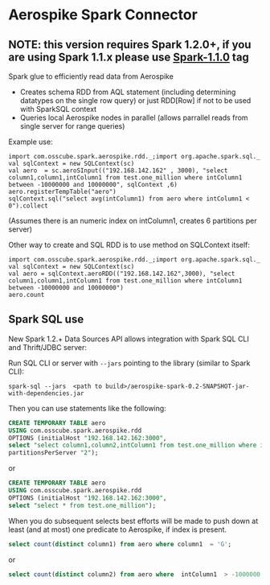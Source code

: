 Aerospike Spark Connector
===============

NOTE: this version requires Spark 1.2.0+, if you are using Spark 1.1.x please use [Spark-1.1.0](https://github.com/sasha-polev/aerospark/tree/Spark-1.1.0) tag
--------------------------------------------------------------------------------------------------

Spark glue to efficiently read data from Aerospike

  * Creates schema RDD from AQL statement (including determining datatypes on the single row query) or just RDD[Row] if not to be used with SparkSQL context
  * Queries local Aerospike nodes in parallel (allows parrallel reads from single server for range queries)
  
Example use:

```
import com.osscube.spark.aerospike.rdd._;import org.apache.spark.sql._
val sqlContext = new SQLContext(sc)
val aero  = sc.aeroSInput(("192.168.142.162" , 3000), "select column1,column1,intColumn1 from test.one_million where intColumn1 between -10000000 and 10000000", sqlContext ,6)
aero.registerTempTable("aero")
sqlContext.sql("select avg(intColumn1) from aero where intColumn1 < 0").collect
```

(Assumes there is an numeric index on intColumn1, creates 6 partitions per server)

Other way to create and SQL RDD is to use  method on SQLContext itself:

```
import com.osscube.spark.aerospike.rdd._;import org.apache.spark.sql._
val sqlContext = new SQLContext(sc)
val aero = sqlContext.aeroRDD(("192.168.142.162",3000), "select column1,column1,intColumn1 from test.one_million where intColumn1 between -10000000 and 10000000")
aero.count
```

Spark SQL use
-------------

New Spark 1.2.+ Data Sources API allows integration with Spark SQL CLI and Thrift/JDBC server:

Run SQL CLI or server with `--jars` pointing to the library (similar to Spark CLI):

```
spark-sql --jars  <path to build>/aerospike-spark-0.2-SNAPSHOT-jar-with-dependencies.jar
```

Then you can use statements like the following:


```sql
CREATE TEMPORARY TABLE aero
USING com.osscube.spark.aerospike.rdd
OPTIONS (initialHost "192.168.142.162:3000",
select "select column1,column2,intColumn1 from test.one_million where intColumn1 between -10000000 and 10000000",
partitionsPerServer "2");
```

or

```sql
CREATE TEMPORARY TABLE aero
USING com.osscube.spark.aerospike.rdd
OPTIONS (initialHost "192.168.142.162:3000",
select "select * from test.one_million");
```

When you do subsequent selects best efforts will be made to push down at least (and at most) one predicate to Aerospike, if index is present.

```sql
select count(distinct column1) from aero where column1  = 'G';
```

or

```sql
select count(distinct column2) from aero where  intColumn1  > -1000000 and intColumn1 < 100000;
```
